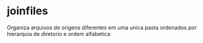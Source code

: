 joinfiles
=========

Organiza arquivos de origens diferentes em uma unica pasta ordenados por hierarquia de diretorio e ordem alfabetica